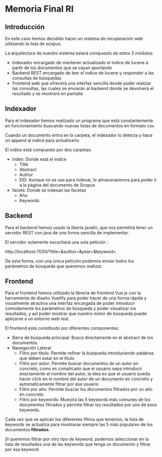 # Memoria Final RI

## Introducción

En este caso hemos decidido hacer un sistema de recuperación web utilizando la lista de scopus.

La arquitectura de nuestro sistema estará compuesto de estos 3 módulos:

* Indexador encargado de mantener actualizado el indice de lucene a partir de los documentos que se vayan aportando
* Backend REST encargado de leer el indice de lucene y responder a las consultas de búsquedas
* Frontend web que ofrecerá una interfaz sencilla donde poder realizar las consultas, las cuales se enviarán al backend donde se devolverá el resultado y se mostrará en pantalla

## Indexador
Para el indexador hemos realizado un programa que está constantemente en funcionamiento buscando nuevas listas de documentos en formato csv.

Cuando un documento entra en la carpeta, el indexador lo detecta y hace un append al indice para actualizarlo.

El indice está compuesto por dos carpetas:
* index: Donde está el indice
  * Title
  * Abstract
  * Author
  * EID: Aunque no se use para indexar, lo almacenaremos para poder ir a la página del documento de Scopus
* facets: Donde se indexan las facetas
  * Año 
  * Keywords



## Backend
Para el backend hemos usado la libería javalin, que nos permitirá tener un servidor REST con java de una forma sencilla de implementar.

El servidor solamente escuchará una sola petición <GET>:

http://localhost:7030/<consultaAbstract>?title=<consultaTitle>&author=<consultaAutor>&year=<consultaYear>&keyword=<consultaKeyword>

De esta forma, con una única petición podemos enviar todos los parámetros de búsqueda que queremos realizar.



## Frontend
Para el frontend hemos utilizado la libreria de frontend Vue.js con la herramienta de diseño Vuetify para poder hacer de una forma rápida y visualmente atractiva una interfaz encargada de poder introducir comodamente los parámetros de búsqueda y poder visualizar los resultados, y así poder mostrar que nuestro motor de búsqueda puede aplicarse a un entorno web real.

El frontend está constituido por diferentes componentes:

* Barra de búsqueda principal: Busca directamente en el abstract de los documentos
* Navegación Lateral
  * Filtro por título: Permite refinar la búsqueda introduciendo palabras que deben estar en el título
  * Filtro por autor: Permite buscar documentos de un autor en concreto, como es complicado que el usuario sepa introducir exactamente el nombre del autor, la idea es que el usuario pueda hacer click en el nombre del autor de un documento en concreto y automaticamente filtrar por ese usuario
  * Filtro por año: Permite buscar los documentos filtrados por un año en concreto
  * Filtro por keywords: Muestra las 5 keywords más comunes de los documentos filtrados y permite filtrar los resultados por uno de esos keywords.

Cada vez que se aplican los diferentes filtros que tenemos, la lista de keywords se actualiza para mostrarse siempre las 5 más populares de los documentos **filtrados**.

Si queremos filtrar por otro tipo de keyword, podemos seleccionar en la lista de resultados una de las keywords que tenga un documento y filtrar por esa keyword.